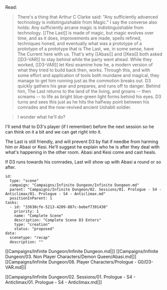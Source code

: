 Read:

>There's a thing that Arthur C Clarke said: "Any sufficiently advanced technology is indistinguishable from Magic." I say the converse also holds: Any sufficiently arcane magic is indistinguishable from technology. [[The Last]] is made of magic, but magic evolves over time, and as it does, improvements are made, spells refined, techniques honed, and eventually what was a prototype of a prototype of a prototype that is The Last, we, in some sense, have The Current here with us. That's why [[Abasi]] and [[Kesi]] both asked [[D3-VAR]] to stay behind while the party went ahead. While they worked, [[D3-VAR]] let Kesi examine how he, a modern version of what they tried to build back then, works. Through this, and with some effort and application of tools both mundane and magical, they manage to get him running just as the commotion breaks out. D3 quickly gathers his gear and prepares, and runs off to danger. Behind him, The Last returns to the land of the living, and groans -- then screams -- to life as bright blue-green light forms behind his eyes. D3 turns and sees this just as he hits the halfway point between his comrades and the now-revived ancient Ushabti soldier.

>I wonder what he'll do?


I'll send that to D3's player (if I remember) before the next session so he can think on it a bit and we can get right into it.

The Last is still friendly, and will prevent D3 by fiat if needbe from harming him or Abasi or Kesi. He'll suggest he explain who he is after they deal with what's happening in the other room. Abasi and Kesi come and cast heals.

If D3 runs towards his comrades, Last will show up with Abasi a round or so after.


```RpgManager4
id: 
  type: "scene"
  campaign: "Campaigns/Infinite Dungeon/Infinite Dungeon.md"
  parent: "Campaigns/Infinite Dungeon/02. Sessions/01. Prologue - S4 - Anticlimax/01. Prologue - S4 - Anticlimax.md"
  positionInParent: 1
tasks: 
  - id: "33630cfe-5213-4209-887c-bebef7391430"
    priority: 1
    name: "Complete Scene"
    description: "Complete Scene D3 Enters"
    type: "creation"
    status: "proposed"
data: 
  scenetype: "recap"
  description: ""
```

[[Campaigns/Infinite Dungeon/Infinite Dungeon.md|]]
[[Campaigns/Infinite Dungeon/03. Non Player Characters/Demon Queen/Abasi.md|]]
[[Campaigns/Infinite Dungeon/08. Player Characters/Prologue - G0/D3-VAR.md|]]

[[Campaigns/Infinite Dungeon/02. Sessions/01. Prologue - S4 - Anticlimax/01. Prologue - S4 - Anticlimax.md|]]